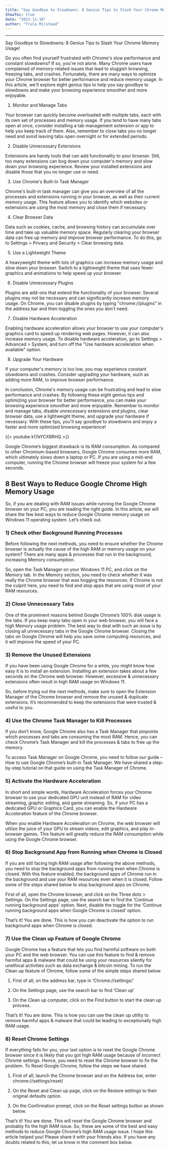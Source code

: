 ```yaml
---
title: "Say Goodbye to Slowdowns: 8 Genius Tips to Slash Your Chrome Memory Usage!"
ShowToc: true 
date: "2022-11-10"
author: "Trula Milstead"
---
```

*****
Say Goodbye to Slowdowns: 8 Genius Tips to Slash Your Chrome Memory Usage!

Do you often find yourself frustrated with Chrome's slow performance and constant slowdowns? If so, you're not alone. Many Chrome users have complained of memory-related issues that lead to sluggish browsing, freezing tabs, and crashes. Fortunately, there are many ways to optimize your Chrome browser for better performance and reduce memory usage. In this article, we'll explore eight genius tips to help you say goodbye to slowdowns and make your browsing experience smoother and more enjoyable.

1. Monitor and Manage Tabs

Your browser can quickly become overloaded with multiple tabs, each with its own set of processes and memory usage. If you tend to have many tabs open at once, consider installing a tab management extension or app to help you keep track of them. Also, remember to close tabs you no longer need and avoid leaving tabs open overnight or for extended periods.

2. Disable Unnecessary Extensions

Extensions are handy tools that can add functionality to your browser. Still, too many extensions can bog down your computer's memory and slow down your browsing experience. Review your installed extensions and disable those that you no longer use or need.

3. Use Chrome's Built-In Task Manager

Chrome's built-in task manager can give you an overview of all the processes and extensions running in your browser, as well as their current memory usage. This feature allows you to identify which websites or extensions are using the most memory and close them if necessary.

4. Clear Browser Data

Data such as cookies, cache, and browsing history can accumulate over time and take up valuable memory space. Regularly clearing your browser data can free up memory and improve browser performance. To do this, go to Settings > Privacy and Security > Clear browsing data.

5. Use a Lightweight Theme

A heavyweight theme with lots of graphics can increase memory usage and slow down your browser. Switch to a lightweight theme that uses fewer graphics and animations to help speed up your browser.

6. Disable Unnecessary Plugins

Plugins are add-ons that extend the functionality of your browser. Several plugins may not be necessary and can significantly increase memory usage. On Chrome, you can disable plugins by typing "chrome://plugins" in the address bar and then toggling the ones you don't need.

7. Disable Hardware Acceleration

Enabling hardware acceleration allows your browser to use your computer's graphics card to speed up rendering web pages. However, it can also increase memory usage. To disable hardware acceleration, go to Settings > Advanced > System, and turn off the "Use hardware acceleration when available" option.

8. Upgrade Your Hardware

If your computer's memory is too low, you may experience constant slowdowns and crashes. Consider upgrading your hardware, such as adding more RAM, to improve browser performance.

In conclusion, Chrome's memory usage can be frustrating and lead to slow performance and crashes. By following these eight genius tips and optimizing your browser for better performance, you can make your browsing experience smoother and more enjoyable. Remember to monitor and manage tabs, disable unnecessary extensions and plugins, clear browser data, use a lightweight theme, and upgrade your hardware if necessary. With these tips, you'll say goodbye to slowdowns and enjoy a faster and more optimized browsing experience!

{{< youtube k17eYCX8RHQ >}} 



Google Chrome’s biggest drawback is its RAM consumption. As compared to other Chromium-based browsers, Google Chrome consumes more RAM, which ultimately slows down a laptop or PC. If you are using a mid-end computer, running the Chrome browser will freeze your system for a few seconds.

 
## 8 Best Ways to Reduce Google Chrome High Memory Usage


So, if you are dealing with RAM issues while running the Google Chrome browser on your PC, you are reading the right guide. In this article, we will share the few best ways to reduce Google Chrome memory usage on Windows 11 operating system. Let’s check out.

 
### 1) Check other Background Running Processes


Before following the next methods, you need to ensure whether the Chrome browser is actually the cause of the high RAM or memory usage on your system? There are many apps & processes that run in the background, increasing Memory consumption.

So, open the Task Manager on your Windows 11 PC, and click on the Memory tab. In the Memory section, you need to check whether it was really the Chrome browser that was hogging the resources. If Chrome is not the culprit here, you need to find and stop apps that are using most of your RAM resources.

 
### 2) Close Unnecessary Tabs


One of the prominent reasons behind Google Chrome’s 100% disk usage is the tabs. If you keep many tabs open in your web browser, you will face a high Memory usage problem.
The best way to deal with such an issue is by closing all unnecessary tabs in the Google Chrome browser. Closing the tabs on Google Chrome will help you save some computing resources, and it will improve the speed of your PC.

 
### 3) Remove the Unused Extensions


If you have been using Google Chrome for a while, you might know how easy it is to install an extension. Installing an extension takes about a few seconds on the Chrome web browser. However, excessive & unnecessary extensions often result in high RAM usage on Windows 11.

So, before trying out the next methods, make sure to open the Extension Manager of the Chrome browser and remove the unused & duplicate extensions. It’s recommended to keep the extensions that were trusted & useful to you.

 
### 4) Use the Chrome Task Manager to Kill Processes


If you don’t know, Google Chrome also has a Task Manager that pinpoints which processes and tabs are consuming the most RAM. Hence, you can check Chrome’s Task Manager and kill the processes & tabs to free up the memory.

To access Task Manager on Google Chrome, you need to follow our guide – How to use Google Chrome’s built-in Task Manager. We have shared a step-by-step tutorial on that guide on using the Task Manager of Chrome.

 
### 5) Activate the Hardware Acceleration


In short and simple words, Hardware Acceleration forces your Chrome browser to use your dedicated GPU unit instead of RAM for video streaming, graphic editing, and game streaming. So, if your PC has a dedicated GPU or Graphics Card, you can enable the Hardware Acceleration feature of the Chrome browser.

When you enable Hardware Acceleration on Chrome, the web browser will utilize the juice of your GPU to stream videos, edit graphics, and play in-browser games. This feature will greatly reduce the RAM consumption while using the Google Chrome browser.

 
### 6) Stop Background App from Running when Chrome is Closed


If you are still facing high RAM usage after following the above methods, you need to stop the background apps from running even when Chrome is closed.
With this feature enabled, the background apps of Chrome run in the background and use your RAM resources even when it is closed. Follow some of the steps shared below to stop background apps on Chrome.


 

First of all, open the Chrome browser, and click on the Three dots > Settings.
On the Settings page, use the search bar to find the ‘Continue running background apps’ option.
Next, disable the toggle for the ‘Continue running background apps when Google Chrome is closed’ option.



That’s it! You are done. This is how you can deactivate the option to run background apps when Chrome is closed.

 
### 7) Use the Clean up Feature of Google Chrome


Google Chrome has a feature that lets you find harmful software on both your PC and the web browser. You can use this feature to find & remove harmful apps & malware that could be using your resources silently for unethical activities such as data exchange & bitcoin mining. To run the Clean up feature of Chrome, follow some of the simple steps shared below.
1. First of all, on the address bar, type in ‘Chrome://settings/’

2. On the Settings page, use the search bar to find ‘Clean up’

3. On the Clean up computer, click on the Find button to start the clean up process.

That’s it! You are done. This is how you can use the clean up utility to remove harmful apps & malware that could be leading to exceptionally high RAM usage.

 
### 8) Reset Chrome Settings


If everything fails for you, your last option is to reset the Google Chrome browser since it is likely that you got high RAM usage because of incorrect Chrome settings. Hence, you need to reset the Chrome browser to fix the problem. To Reset Google Chrome, follow the steps we have shared.
1. First of all, launch the Chrome browser and on the Address bar, enter chrome://settings/reset/

2. On the Reset and Clean up page, click on the Restore settings to their original defaults option.

3. On the Confirmation prompt, click on the Reset settings button as shown below.

That’s it! You are done. This will reset the Google Chrome browser and probably fix the high RAM issue.
So, these are some of the best and easy methods to reduce Google Chrome’s high RAM usage issue. I hope this article helped you! Please share it with your friends also. If you have any doubts related to this, let us know in the comment box below.





